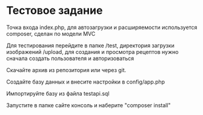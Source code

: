 Тестовое задание
================
Точка входа index.php, для автозагрузки и расширяемости используется composer, сделан по модели MVC

Для тестирования перейдите в папке /test, директория загрузки изображений /upload, для создания и просмотра рецептов нужно сначала создать пользователя и авторизоваться

Скачайте архив из репозитория или через git.

Создайте базу данных и внесите настройки в config/app.php

Импортируйте базу из файла testapi.sql

Запустите в папке сайте консоль и наберите "composer install"
